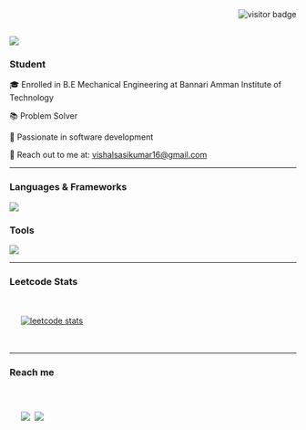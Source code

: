 <img align="right" src="https://visitor-badge.laobi.icu/badge?page_id=vishalsasikumar.vishalsasikumar" alt="visitor badge"/>
<br>
<h1 align="left" style="margin-top: 30px;">
    <img src="https://readme-typing-svg.demolab.com?font=Fira+Code&pause=1000&center=true&multiline=true&random=true&width=435&lines=Hello!!+This+is+ Vishal&color=8892BF"  />
</h1>
<h3 align="left"><strong>Student</strong></h3>
<div align="left">
  <p>🎓 Enrolled in B.E Mechanical Engineering at Bannari Amman Institute of Technology</p>
  <p>📚 Problem Solver</p>
  <p>🧠 Passionate in software development</p>
  <p>📧 Reach out to me at: <a href="mailto:vishalsasikumar16@gmail.com">vishalsasikumar16@gmail.com</a></p>
</div>

<hr>

<h3 align="left"><strong>Languages & Frameworks</strong></h3>
<p align="left">
    <img src="https://skillicons.dev/icons?i=c,python,java,html,css" />
</p>
<h3><strong>Tools</strong></h3>
  <img src="https://skillicons.dev/icons?i=github,git,figma,vscode" />
<p>


<hr>
<h3 align="left"><strong>Leetcode Stats </strong> </h3>

<div align="left" style="padding: 20px;">

<!--START_SECTION:waka-->

<!--END_SECTION:waka-->

<!-- <a href="https://github.com/vishalsasikumar"><img src="https://github-readme-streak-stats.herokuapp.com?user=vishalsasikumar&theme=dark&hide_border=true" alt="GitHub Streak" /></a><br><br> -->
<a href="https://leetcode.com/u/vishalsasikumar016/"><img src="https://leetcard.jacoblin.cool/vishalsasikumar016" alt="leetcode stats"></a>

</div>
<hr>
<h3>Reach me<h3>
<div align="left" style="padding: 20px;">

<a href="mailto:vishalsasikumar16.com"><img src="https://skillicons.dev/icons?i=gmail&theme=light"></a>&nbsp;
<a href="https://github.com/VISHALSASIKUMAR"><img src="https://skillicons.dev/icons?i=github&theme=light"></a>&nbsp;
<!-- <a href="https://www.linkedin.com/in/praveenraam/"><img src="https://skillicons.dev/icons?i=linkedin&theme=light" alt="LinkedIn" /></a>&nbsp; -->

<!-- <a href="https://www.instagram.com/praveen.raam_/"><img src="https://skillicons.dev/icons?i=instagram&theme=light"></a>&nbsp; -->


</div>
